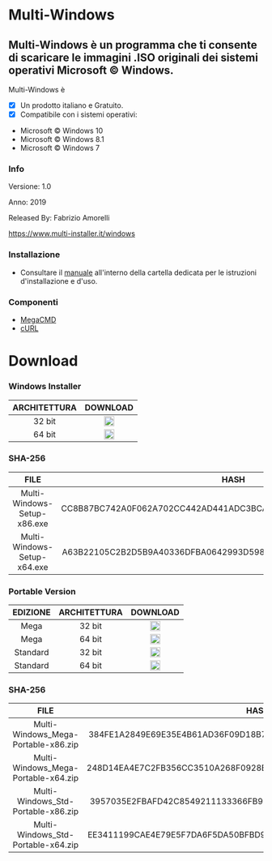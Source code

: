 ﻿# Multi-Windows
## Multi-Windows è un programma che ti consente di scaricare le immagini .ISO originali dei sistemi operativi Microsoft © Windows.

Multi-Windows è 

- [x] Un prodotto italiano e Gratuito.
- [x] Compatibile con i sistemi operativi:
- Microsoft © Windows 10
- Microsoft © Windows 8.1
- Microsoft © Windows 7

### Info

Versione: 1.0

Anno: 2019

Released By: Fabrizio Amorelli

https://www.multi-installer.it/windows

### Installazione
- Consultare il [manuale](manuali/Multi-Windows.pdf) all'interno della cartella dedicata per le istruzioni d'installazione e d'uso.

### Componenti
- [MegaCMD](https://mega.nz/cmd)
- [cURL](https://curl.haxx.se)

# Download
### Windows Installer

| ARCHITETTURA                                                          | DOWNLOAD                                                          |
|:----------------------------------------------------------------:|:----------------------------------------------------------------:|
| 32 bit	| <a href="https://www.multi-installer.it/windows/download.php?id=F32"><img src="https://static.thenounproject.com/png/29074-200.png" width="20" height="20"></a> |
| 64 bit	| <a href="https://www.multi-installer.it/windows/download.php?id=F64"><img src="https://static.thenounproject.com/png/29074-200.png" width="20" height="20"></a> |

### SHA-256

| FILE                                                          | HASH                                                          |
|:----------------------------------------------------------------:|:----------------------------------------------------------------:|
| Multi-Windows-Setup-x86.exe	| CC8B87BC742A0F062A702CC442AD441ADC3BCAA157B6013B84A7489E1C243A26 |
| Multi-Windows-Setup-x64.exe	| A63B22105C2B2D5B9A40336DFBA0642993D598C26CDCC18BB083EA118B76A999 |

### Portable Version
| EDIZIONE | ARCHITETTURA | DOWNLOAD |
|:----------------------------------------------------------------:|:----------------------------------------------------------------:|:----------------------------------------------------------------:|
| Mega | 32 bit	| <a href="https://www.multi-installer.it/windows/download.php?id=1"><img src="https://static.thenounproject.com/png/29074-200.png" width="20" height="20"></a> |
| Mega | 64 bit	| <a href="https://www.multi-installer.it/windows/download.php?id=2"><img src="https://static.thenounproject.com/png/29074-200.png" width="20" height="20"></a> |
| Standard | 32 bit	| <a href="https://www.multi-installer.it/windows/download.php?id=3"><img src="https://static.thenounproject.com/png/29074-200.png" width="20" height="20"></a> |
| Standard | 64 bit	| <a href="https://www.multi-installer.it/windows/download.php?id=4"><img src="https://static.thenounproject.com/png/29074-200.png" width="20" height="20"></a> |

### SHA-256

| FILE                                                          | HASH                                                          |
|:----------------------------------------------------------------:|:----------------------------------------------------------------:|
| Multi-Windows_Mega-Portable-x86.zip	| 384FE1A2849E69E35E4B61AD36F09D18B7C7B570588D4E5F77D142C5CD75C29E |
| Multi-Windows_Mega-Portable-x64.zip	| 248D14EA4E7C2FB356CC3510A268F0928BAF150CD51819DC5CBD0A2987889FCD |
| Multi-Windows_Std-Portable-x86.zip | 3957035E2FBAFD42C8549211133366FB908A04F116D312755D2E8F69D315B87F |
| Multi-Windows_Std-Portable-x64.zip | EE3411199CAE4E79E5F7DA6F5DA50BFBD964CCD6541120DDCB37B3A41B50CDF4 |
